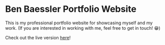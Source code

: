 # Ben Baessler Portfolio Website

This is my professional portfolio website for showcasing myself and my work.
(If you are interested in working with me, feel free to get in touch! 😁)

Check out the live version [here](https://benbaessler.com)!